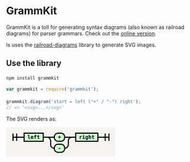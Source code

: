 # GrammKit

GrammKit is a toll for generating syntax diagrams (also known as railroad diagrams) for parser grammars. Check out the [online version](http://dundalek.com/GrammKit/).

Is uses the [railroad-diagrams](https://github.com/tabatkins/railroad-diagrams) library to generate SVG images.

## Use the library

`npm install grammkit`

```javascript
var grammkit = require('grammkit');

grammkit.diagram('start = left ("+" / "-") right');
// => '<svg>...</svg>'

```

The SVG renders as:

![Diagram Example](example.png)
